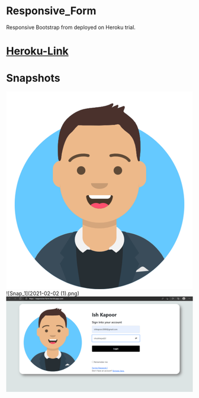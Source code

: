 # Responsive_Form
Responsive Bootstrap from deployed on Heroku trial.

# [Heroku-Link](https://responsive-form.herokuapp.com/)

# Snapshots
![Ish Logo](avataaars.png)
![Snap_1](2021-02-02 (1).png)
![Snap_2](2021-02-02.png)
